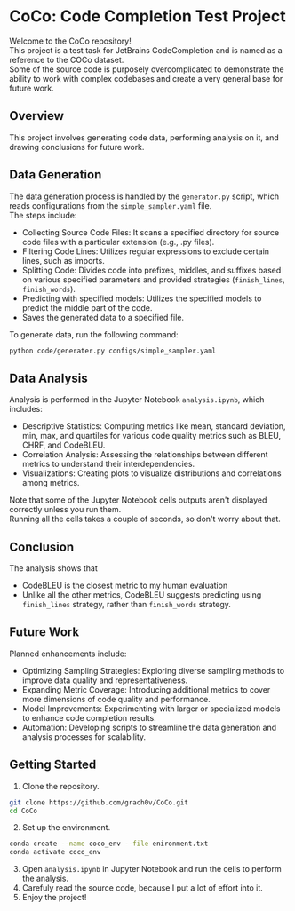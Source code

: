 # CoCo: Code Completion Test Project

Welcome to the CoCo repository!  
This project is a test task for JetBrains CodeCompletion and is named as a reference to the COCo dataset.  
Some of the source code is purposely overcomplicated to demonstrate the ability to work with complex codebases and create a very general base for future work.

## Overview
This project involves generating code data, performing analysis on it, and drawing conclusions for future work.

## Data Generation
The data generation process is handled by the `generator.py` script, 
which reads configurations from the `simple_sampler.yaml` file.  
The steps include:
- Collecting Source Code Files: It scans a specified directory for source code files with a particular extension (e.g., .py files).
- Filtering Code Lines: Utilizes regular expressions to exclude certain lines, such as imports.
- Splitting Code: Divides code into prefixes, middles, and suffixes based on various specified parameters and provided strategies (`finish_lines`, `finish_words`).
- Predicting with specified models: Utilizes the specified models to predict the middle part of the code.
- Saves the generated data to a specified file.

To generate data, run the following command:
```bash
python code/generater.py configs/simple_sampler.yaml
```

## Data Analysis
Analysis is performed in the Jupyter Notebook `analysis.ipynb`, which includes:
- Descriptive Statistics: Computing metrics like mean, standard deviation, min, max, and quartiles for various code quality metrics such as BLEU, CHRF, and CodeBLEU.
- Correlation Analysis: Assessing the relationships between different metrics to understand their interdependencies.
- Visualizations: Creating plots to visualize distributions and correlations among metrics.

Note that some of the Jupyter Notebook cells outputs aren't displayed correctly unless you run them.  
Running all the cells takes a couple of seconds, so don't worry about that.  

## Conclusion
The analysis shows that 
- CodeBLEU is the closest metric to my human evaluation 
- Unlike all the other metrics, CodeBLEU suggests predicting using `finish_lines` strategy, rather than `finish_words` strategy. 

## Future Work
Planned enhancements include:

- Optimizing Sampling Strategies: Exploring diverse sampling methods to improve data quality and representativeness.
- Expanding Metric Coverage: Introducing additional metrics to cover more dimensions of code quality and performance.
- Model Improvements: Experimenting with larger or specialized models to enhance code completion results.
- Automation: Developing scripts to streamline the data generation and analysis processes for scalability.

## Getting Started
1. Clone the repository.
```bash
git clone https://github.com/grach0v/CoCo.git
cd CoCo
```
2. Set up the environment.
```bash
conda create --name coco_env --file enironment.txt
conda activate coco_env
```
3. Open `analysis.ipynb` in Jupyter Notebook and run the cells to perform the analysis.
4. Carefuly read the source code, because I put a lot of effort into it.
5. Enjoy the project!


